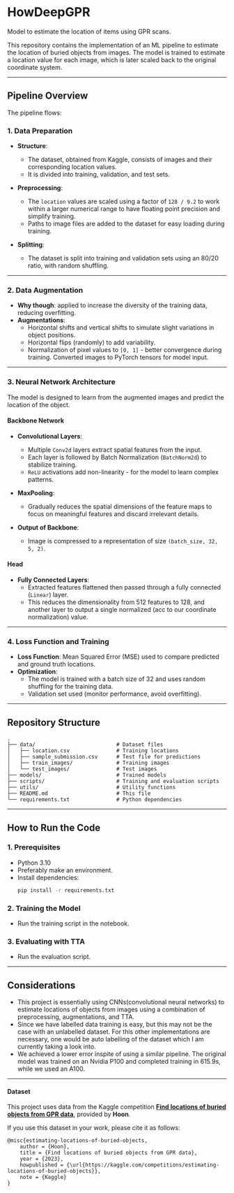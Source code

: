 # HowDeepGPR
Model to estimate the location of items using GPR scans.

This repository contains the implementation of an ML pipeline to estimate the location of buried objects from images. The model is trained to estimate a location value for each image, which is later scaled back to the original coordinate system.

---

## Pipeline Overview

The pipeline flows:

### 1. Data Preparation
- **Structure**:
  - The dataset, obtained from Kaggle, consists of images and their corresponding location values.
  - It is divided into training, validation, and test sets.
  
- **Preprocessing**:
  - The `location` values are scaled using a factor of `128 / 9.2` to work within a larger numerical range to have floating point precision and simplify training.
  - Paths to image files are added to the dataset for easy loading during training.

- **Splitting**:
  - The dataset is split into training and validation sets using an 80/20 ratio, with random shuffling.

---

### 2. Data Augmentation
- **Why though**: applied to increase the diversity of the training data, reducing overfitting.
- **Augmentations**:
  - Horizontal shifts and vertical shifts to simulate slight variations in object positions.
  - Horizontal flips (randomly) to add variability.
  - Normalization of pixel values to `[0, 1]` - better convergence during training.
  Converted images to PyTorch tensors for model input.

---

### 3. Neural Network Architecture
The model is designed to learn from the augmented images and predict the location of the object.

#### Backbone Network
- **Convolutional Layers**:
  - Multiple `Conv2d` layers extract spatial features from the input.
  - Each layer is followed by Batch Normalization (`BatchNorm2d`) to stabilize training.
  - `ReLU` activations add non-linearity - for the model to learn complex patterns.
  
- **MaxPooling**:
  - Gradually reduces the spatial dimensions of the feature maps to focus on meaningful features and discard irrelevant details.

- **Output of Backbone**:
  - Image is compressed to a representation of size `(batch_size, 32, 5, 2)`.

#### Head
- **Fully Connected Layers**:
  - Extracted features flattened then passed through a fully connected (`Linear`) layer.
  - This reduces the dimensionality from 512 features to 128, and another layer to output a single normalized (acc to our coordinate normalization) value.

---

### 4. Loss Function and Training
- **Loss Function**: Mean Squared Error (MSE) used to compare predicted and ground truth locations.
- **Optimization**:
  - The model is trained with a batch size of 32 and uses random shuffling for the training data.
  - Validation set used (monitor performance, avoid overfitting).

---

## Repository Structure
```
.
├── data/                          # Dataset files
│   ├── location.csv               # Training locations
│   ├── sample_submission.csv      # Test file for predictions
│   ├── train_images/              # Training images
│   └── test_images/               # Test images
├── models/                        # Trained models
├── scripts/                       # Training and evaluation scripts
├── utils/                         # Utility functions
├── README.md                      # This file
└── requirements.txt               # Python dependencies
```

---

## How to Run the Code

### 1. Prerequisites
- Python 3.10
- Preferably make an environment.
- Install dependencies:
  ```bash
  pip install -r requirements.txt
  ```

### 2. Training the Model
- Run the training script in the notebook.

### 3. Evaluating with TTA
- Run the evaluation script.

---

## Considerations
- This project is essentially using CNNs(convolutional neural networks) to estimate locations of objects from images using a combination of preprocessing, augmentations, and TTA.
- Since we have labelled data training is easy, but this may not be the case with an unlabelled dataset. For this other implementations are necessary, one would be auto labelling of the dataset which I am currently taking a look into.
- We achieved a lower error inspite of using a similar pipeline. The original model was trained on an Nvidia P100 and completed training in 615.9s, while we used an A100.

---

#### Dataset
This project uses data from the Kaggle competition **[Find locations of buried objects from GPR data](https://kaggle.com/competitions/estimating-locations-of-buried-objects)**, provided by **Hoon**.  

If you use this dataset in your work, please cite it as follows:  
```
@misc{estimating-locations-of-buried-objects,
    author = {Hoon},
    title = {Find locations of buried objects from GPR data},
    year = {2023},
    howpublished = {\url{https://kaggle.com/competitions/estimating-locations-of-buried-objects}},
    note = {Kaggle}
}
```

